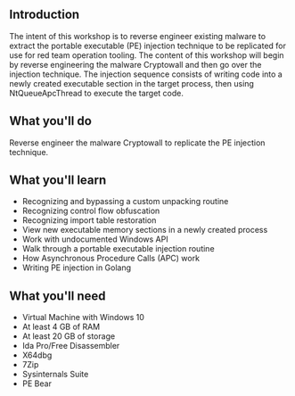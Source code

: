 ## Introduction

The intent of this workshop is to reverse engineer existing malware to extract the portable executable (PE) injection technique to be replicated for use for red team operation tooling. The content of this workshop will begin by reverse engineering the malware Cryptowall and then go over the injection technique. The injection sequence consists of writing code into a newly created executable section in the target process, then using NtQueueApcThread to execute the target code.

## What you'll do

Reverse engineer the malware Cryptowall to replicate the PE injection technique.

## What you'll learn

- Recognizing and bypassing a custom unpacking routine
- Recognizing control flow obfuscation
- Recognizing import table restoration
- View new executable memory sections in a newly created process
- Work with undocumented Windows API
- Walk through a portable executable injection routine
- How Asynchronous Procedure Calls (APC) work
- Writing PE injection in Golang

## What you'll need

- Virtual Machine with Windows 10
- At least 4 GB of RAM
- At least 20 GB of storage
- Ida Pro/Free Disassembler
- X64dbg
- 7Zip
- Sysinternals Suite
- PE Bear